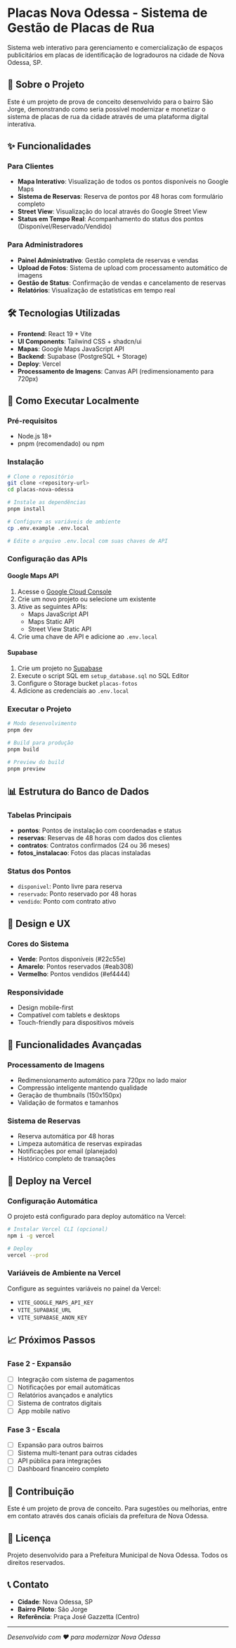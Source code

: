 # Placas Nova Odessa - Sistema de Gestão de Placas de Rua

Sistema web interativo para gerenciamento e comercialização de espaços publicitários em placas de identificação de logradouros na cidade de Nova Odessa, SP.

## 🎯 Sobre o Projeto

Este é um projeto de prova de conceito desenvolvido para o bairro São Jorge, demonstrando como seria possível modernizar e monetizar o sistema de placas de rua da cidade através de uma plataforma digital interativa.

## ✨ Funcionalidades

### Para Clientes
- **Mapa Interativo**: Visualização de todos os pontos disponíveis no Google Maps
- **Sistema de Reservas**: Reserva de pontos por 48 horas com formulário completo
- **Street View**: Visualização do local através do Google Street View
- **Status em Tempo Real**: Acompanhamento do status dos pontos (Disponível/Reservado/Vendido)

### Para Administradores
- **Painel Administrativo**: Gestão completa de reservas e vendas
- **Upload de Fotos**: Sistema de upload com processamento automático de imagens
- **Gestão de Status**: Confirmação de vendas e cancelamento de reservas
- **Relatórios**: Visualização de estatísticas em tempo real

## 🛠️ Tecnologias Utilizadas

- **Frontend**: React 19 + Vite
- **UI Components**: Tailwind CSS + shadcn/ui
- **Mapas**: Google Maps JavaScript API
- **Backend**: Supabase (PostgreSQL + Storage)
- **Deploy**: Vercel
- **Processamento de Imagens**: Canvas API (redimensionamento para 720px)

## 🚀 Como Executar Localmente

### Pré-requisitos
- Node.js 18+
- pnpm (recomendado) ou npm

### Instalação
```bash
# Clone o repositório
git clone <repository-url>
cd placas-nova-odessa

# Instale as dependências
pnpm install

# Configure as variáveis de ambiente
cp .env.example .env.local

# Edite o arquivo .env.local com suas chaves de API
```

### Configuração das APIs

#### Google Maps API
1. Acesse o [Google Cloud Console](https://console.cloud.google.com/)
2. Crie um novo projeto ou selecione um existente
3. Ative as seguintes APIs:
   - Maps JavaScript API
   - Maps Static API
   - Street View Static API
4. Crie uma chave de API e adicione ao `.env.local`

#### Supabase
1. Crie um projeto no [Supabase](https://supabase.com/)
2. Execute o script SQL em `setup_database.sql` no SQL Editor
3. Configure o Storage bucket `placas-fotos`
4. Adicione as credenciais ao `.env.local`

### Executar o Projeto
```bash
# Modo desenvolvimento
pnpm dev

# Build para produção
pnpm build

# Preview do build
pnpm preview
```

## 📊 Estrutura do Banco de Dados

### Tabelas Principais
- **pontos**: Pontos de instalação com coordenadas e status
- **reservas**: Reservas de 48 horas com dados dos clientes
- **contratos**: Contratos confirmados (24 ou 36 meses)
- **fotos_instalacao**: Fotos das placas instaladas

### Status dos Pontos
- `disponivel`: Ponto livre para reserva
- `reservado`: Ponto reservado por 48 horas
- `vendido`: Ponto com contrato ativo

## 🎨 Design e UX

### Cores do Sistema
- **Verde**: Pontos disponíveis (#22c55e)
- **Amarelo**: Pontos reservados (#eab308)
- **Vermelho**: Pontos vendidos (#ef4444)

### Responsividade
- Design mobile-first
- Compatível com tablets e desktops
- Touch-friendly para dispositivos móveis

## 📱 Funcionalidades Avançadas

### Processamento de Imagens
- Redimensionamento automático para 720px no lado maior
- Compressão inteligente mantendo qualidade
- Geração de thumbnails (150x150px)
- Validação de formatos e tamanhos

### Sistema de Reservas
- Reserva automática por 48 horas
- Limpeza automática de reservas expiradas
- Notificações por email (planejado)
- Histórico completo de transações

## 🚀 Deploy na Vercel

### Configuração Automática
O projeto está configurado para deploy automático na Vercel:

```bash
# Instalar Vercel CLI (opcional)
npm i -g vercel

# Deploy
vercel --prod
```

### Variáveis de Ambiente na Vercel
Configure as seguintes variáveis no painel da Vercel:
- `VITE_GOOGLE_MAPS_API_KEY`
- `VITE_SUPABASE_URL`
- `VITE_SUPABASE_ANON_KEY`

## 📈 Próximos Passos

### Fase 2 - Expansão
- [ ] Integração com sistema de pagamentos
- [ ] Notificações por email automáticas
- [ ] Relatórios avançados e analytics
- [ ] Sistema de contratos digitais
- [ ] App mobile nativo

### Fase 3 - Escala
- [ ] Expansão para outros bairros
- [ ] Sistema multi-tenant para outras cidades
- [ ] API pública para integrações
- [ ] Dashboard financeiro completo

## 🤝 Contribuição

Este é um projeto de prova de conceito. Para sugestões ou melhorias, entre em contato através dos canais oficiais da prefeitura de Nova Odessa.

## 📄 Licença

Projeto desenvolvido para a Prefeitura Municipal de Nova Odessa. Todos os direitos reservados.

## 📞 Contato

- **Cidade**: Nova Odessa, SP
- **Bairro Piloto**: São Jorge
- **Referência**: Praça José Gazzetta (Centro)

---

*Desenvolvido com ❤️ para modernizar Nova Odessa*


